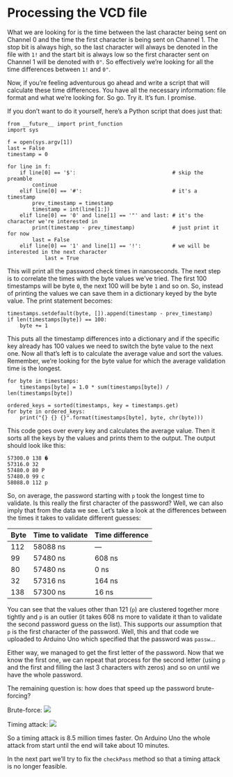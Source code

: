 # Processing the VCD file

What we are looking for is the time between the last character being sent on Channel 0 and the time the first character is being sent on Channel 1. The stop bit is always high, so the last character will always be denoted in the file with `1!` and the start bit is always low so the first character sent on Channel 1 will be denoted with `0"`. So effectively we’re looking for all the time differences between `1!` and `0"`.

Now, if you’re feeling adventurous go ahead and write a script that will calculate these time differences. You have all the necessary information: file format and what we’re looking for. So go. Try it. It’s fun. I promise.

If you don’t want to do it yourself, here’s a Python script that does just that:

```text
from __future__ import print_function
import sys

f = open(sys.argv[1])
last = False
timestamp = 0

for line in f:
    if line[0] == '$':                               # skip the preamble
        continue
    elif line[0] == '#':                             # it's a timestamp
        prev_timestamp = timestamp
        timestamp = int(line[1:])
    elif line[0] == '0' and line[1] == '"' and last: # it's the character we're interested in
        print(timestamp - prev_timestamp)            # just print it for now
        last = False
    elif line[0] == '1' and line[1] == '!':          # we will be interested in the next character
            last = True
```

This will print all the password check times in nanoseconds. The next step is to correlate the times with the byte values we’ve tried. The first 100 timestamps will be byte `0`, the next 100 will be byte `1` and so on. So, instead of printing the values we can save them in a dictionary keyed by the byte value. The print statement becomes:

```text
timestamps.setdefault(byte, []).append(timestamp - prev_timestamp)
if len(timestamps[byte]) == 100:
    byte += 1
```

This puts all the timestamp differences into a dictionary and if the specific key already has 100 values we need to switch the byte value to the next one. Now all that’s left is to calculate the average value and sort the values. Remember, we’re looking for the byte value for which the average validation time is the longest.

```text
for byte in timestamps:
    timestamps[byte] = 1.0 * sum(timestamps[byte]) / len(timestamps[byte])

ordered_keys = sorted(timestamps, key = timestamps.get)
for byte in ordered_keys:
    print("{} {} {}".format(timestamps[byte], byte, chr(byte)))
```

This code goes over every key and calculates the average value. Then it sorts all the keys by the values and prints them to the output. The output should look like this:

```text
57300.0 138 �
57316.0 32  
57480.0 80 P
57480.0 99 c
58088.0 112 p
```

So, on average, the password starting with `p` took the longest time to validate. Is this really the first character of the password? Well, we can also imply that from the data we see. Let’s take a look at the differences between the times it takes to validate different guesses:

| Byte | Time to validate | Time difference |
| :--- | :--- | :--- |
| 112 | 58088 ns | — |
| 99 | 57480 ns | 608 ns |
| 80 | 57480 ns | 0 ns |
| 32 | 57316 ns | 164 ns |
| 138 | 57300 ns | 16 ns |

You can see that the values other than 121 \(`p`\) are clustered together more tightly and `p` is an outlier \(it takes 608 ns more to validate it than to validate the second password guess on the list\). This supports our assumption that `p` is the first character of the password. Well, this and that code we uploaded to Arduino Uno which specified that the password was `passw`…

Either way, we managed to get the first letter of the password. Now that we know the first one, we can repeat that process for the second letter \(using `p` and the first and filling the last 3 characters with zeros\) and so on until we have the whole password.

The remaining question is: how does that speed up the password brute-forcing?

Brute-force: ![](https://render.githubusercontent.com/render/math?math=256^5%20=%201,099,511,627,776)

Timing attack: ![](https://render.githubusercontent.com/render/math?math=%28256%20\times%20100%29%20\times%205%20=%20128,000)

So a timing attack is 8.5 million times faster. On Arduino Uno the whole attack from start until the end will take about 10 minutes.

In the next part we’ll try to fix the `checkPass` method so that a timing attack is no longer feasible.

